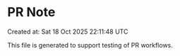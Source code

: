 # PR Note

Created at: Sat 18 Oct 2025 22:11:48 UTC

This file is generated to support testing of PR workflows.
